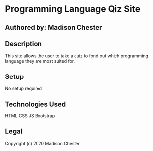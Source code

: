 # Programming Language Qiz Site
## Authored by: Madison Chester
## Description
This site allows the user to take a quiz to fond out which programming language they are most suited for.
## Setup
No setup required
## Technologies Used
HTML
CSS
JS
Bootstrap
## Legal
Copyright (c) 2020 Madison Chester